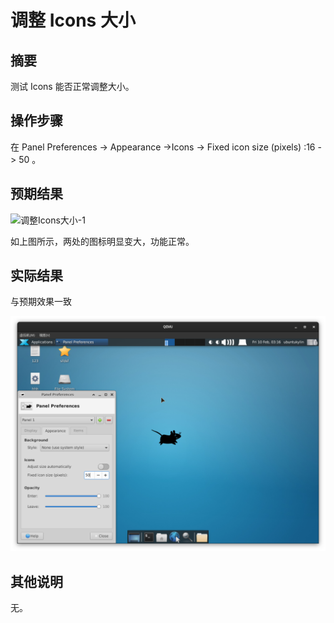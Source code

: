 # 调整 Icons 大小

## 摘要

测试 Icons 能否正常调整大小。

## 操作步骤

在 Panel Preferences -> Appearance ->Icons -> Fixed icon size (pixels) :16 -> 50 。

## 预期结果

![调整Icons大小-1](./img/调整Icons大小-1.png)

如上图所示，两处的图标明显变大，功能正常。

## 实际结果

与预期效果一致

![调整Icons大小-2](./img/调整Icons大小-2.png)

## 其他说明

无。
